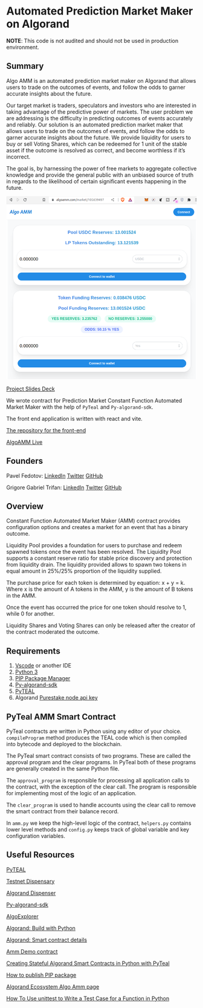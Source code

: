 # Automated Prediction Market Maker on Algorand

**NOTE**: This code is not audited and should not be used in production environment.

## Summary

Algo AMM is an automated prediction market maker on Algorand that allows users to trade on the outcomes of events, and follow the odds to garner accurate insights about the future.

Our target market is traders, speculators and investors who are interested in taking advantage of the predictive power of markets. The user problem we are addressing is the difficulty in predicting outcomes of events accurately and reliably. Our solution is an automated prediction market maker that allows users to trade on the outcomes of events, and follow the odds to garner accurate insights about the future. We provide liquidity for users to buy or sell Voting Shares, which can be redeemed for 1 unit of the stable asset if the outcome is resolved as correct, and become worthless if it’s incorrect.

The goal is, by harnessing the power of free markets to aggregate collective knowledge and provide the general public with an unbiased source of truth in regards to the likelihood of certain significant events happening in the future.

![Automated Market Maker](/assets/AMM.png)

[Project Slides Deck](https://docs.google.com/presentation/d/1FBchISurC6Fsy-iEkmQ4gggEs7i6D4pRHab8gwOEyqk/)

We wrote contract for Prediction Market Constant Function Automated Market Maker with the help of `PyTeal` and `Py-algorand-sdk`.

The front end application is written with react and vite.

[The repository for the front-end](https://github.com/dspytdao/algo-amm-frontend)

[AlgoAMM Live](https://algoamm.com)

## Founders

Pavel Fedotov: [LinkedIn](https://www.linkedin.com/in/pavel-fedotov-pinsave/) [Twitter](https://twitter.com/pfedprog) [GitHub](https://github.com/pfed-prog/)

Grigore Gabriel Trifan: [LinkedIn](https://www.linkedin.com/in/grigore-trifan-666biyz/) [Twitter](https://twitter.com/grigore_trifan) [GitHub](https://github.com/GregTrifan)

## Overview

Constant Function Automated Market Maker (AMM) contract provides configuration options and creates a market for an event that has a binary outcome.

Liquidity Pool provides a foundation for users to purchase and redeem spawned tokens once the event has been resolved. The Liquidity Pool supports a constant reserve ratio for stable price discovery and protection from liquidity drain. The liquidity provided allows to spawn two tokens in equal amount in 25%/25% proportion of the liquidity supplied.

The purchase price for each token is determined by equation: x + y = k. Where x is the amount of A tokens in the AMM, y is the amount of B tokens in the AMM.

Once the event has occurred the price for one token should resolve to 1, while 0 for another.

Liquidity Shares and Voting Shares can only be released after the creator of the contract moderated the outcome.

## Requirements

1. [Vscode](https://code.visualstudio.com/) or another IDE
2. [Python 3](https://www.python.org/downloads/)
3. [PIP Package Manager](https://pip.pypa.io/en/stable/)
4. [Py-algorand-sdk](https://py-algorand-sdk.readthedocs.io/en/latest/index.html)
5. [PyTEAL](https://pyteal.readthedocs.io/en/stable/installation.html)
6. Algorand [Purestake node api key](https://developer.purestake.io/)

## PyTeal AMM Smart Contract

PyTeal contracts are written in Python using any editor of your choice. `compileProgram` method produces the TEAL code which is then compiled into bytecode and deployed to the blockchain.

The PyTeal smart contract consists of two programs. These are called the approval program and the clear programs. In PyTeal both of these programs are generally created in the same Python file.

The `approval_program` is responsible for processing all application calls to the contract, with the exception of the clear call. The program is responsible for implementing most of the logic of an application.

The `clear_program` is used to handle accounts using the clear call to remove the smart contract from their balance record.

In `amm.py` we keep the high-level logic of the contract, `helpers.py` contains lower level methods and `config.py` keeps track of global variable and key configuration variables.

## Useful Resources

[PyTEAL](https://pyteal.readthedocs.io/en/stable/index.html)

[Testnet Dispensary](https://dispenser.testnet.aws.algodev.network/)

[Algorand Dispenser](https://bank.testnet.algorand.network/)

[Py-algorand-sdk](https://py-algorand-sdk.readthedocs.io/en/latest/index.html)

[AlgoExplorer](https://testnet.algoexplorer.io/address/)

[Algorand: Build with Python](https://developer.algorand.org/docs/get-started/dapps/pyteal/)

[Algorand: Smart contract details](https://developer.algorand.org/docs/get-details/dapps/smart-contracts/apps/)

[Amm Demo contract](https://github.com/maks-ivanov/amm-demo/blob/main/amm/contracts/contracts.py)

[Creating Stateful Algorand Smart Contracts in Python with PyTeal](https://developer.algorand.org/articles/creating-stateful-algorand-smart-contracts-python-pyteal/)

[How to publish PIP package](https://shobhitgupta.medium.com/how-to-publish-your-own-pip-package-560bde836b17)

[Algorand Ecosystem Algo Amm page](https://ecosystem.algorand.com/project/algo-amm)

[How To Use unittest to Write a Test Case for a Function in Python](https://www.digitalocean.com/community/tutorials/how-to-use-unittest-to-write-a-test-case-for-a-function-in-python)
